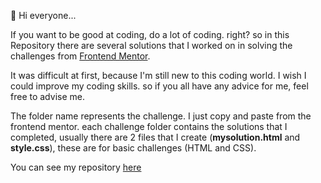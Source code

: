:wave: Hi everyone...

If you want to be good at coding, do a lot of coding. right? so in this Repository there are several solutions that I worked on in solving the challenges from [Frontend Mentor](https://www.frontendmentor.io/home).

It was difficult at first, because I'm still new to this coding world. I wish I could improve my coding skills. so if you all have any advice for me, feel free to advise me.

The folder name represents the challenge. I just copy and paste from the frontend mentor. each challenge folder contains the solutions that I completed, usually there are 2 files that I create (**mysolution.html** and **style.css**), these are for basic challenges (HTML and CSS).

You can see my repository [here](https://github.com/fitrifityanto/frontendmentor-projectsg)